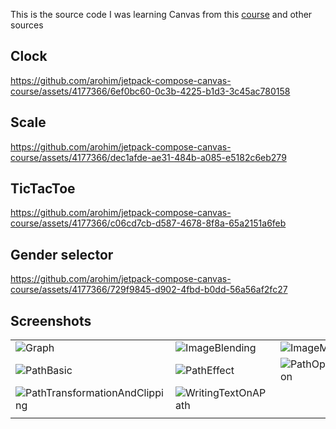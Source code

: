 This is the source code I was learning Canvas from this [course](https://elopage.com/payer/s/philipplackner/courses/canvas-masterclass-for-jetpack-compose?course_session_id=5563229&lesson_id=1190213) and other sources

## Clock 
https://github.com/arohim/jetpack-compose-canvas-course/assets/4177366/6ef0bc60-0c3b-4225-b1d3-3c45ac780158

## Scale
https://github.com/arohim/jetpack-compose-canvas-course/assets/4177366/dec1afde-ae31-484b-a085-e5182c6eb279

## TicTacToe
https://github.com/arohim/jetpack-compose-canvas-course/assets/4177366/c06cd7cb-d587-4678-8f8a-65a2151a6feb

## Gender selector
https://github.com/arohim/jetpack-compose-canvas-course/assets/4177366/729f9845-d902-4fbd-b0dd-56a56af2fc27


## Screenshots
|                                                   |   |   |
|---------------------------------------------------|---|---|
| ![Graph](https://github.com/arohim/jetpack-compose-canvas-course/assets/4177366/62176dd4-ef04-4009-9798-fdc5743922f2) | ![ImageBlending](https://github.com/arohim/jetpack-compose-canvas-course/assets/4177366/0bb3b4bb-ff45-4068-9ee6-dc3192ef6505) | ![ImageMode](https://github.com/arohim/jetpack-compose-canvas-course/assets/4177366/7824d419-b5e7-49be-96aa-b9736415e036) |
|  ![PathBasic](https://github.com/arohim/jetpack-compose-canvas-course/assets/4177366/bf48fca8-bc3c-4cfd-a7c1-54894b2aeca9) |  ![PathEffect](https://github.com/arohim/jetpack-compose-canvas-course/assets/4177366/8a457354-bc88-4da9-8c30-9c5ef7a676bc) |  ![PathOperation](https://github.com/arohim/jetpack-compose-canvas-course/assets/4177366/817900b4-cc8c-4e54-b18f-b155da8f4f96) |
|  ![PathTransformationAndClipping](https://github.com/arohim/jetpack-compose-canvas-course/assets/4177366/75ca1e87-df46-4ac4-94e1-3f377bee5a0e)  | ![WritingTextOnAPath](https://github.com/arohim/jetpack-compose-canvas-course/assets/4177366/fe602681-cc08-4f6c-8e4c-6dd77e328470)  |   |
|                                                   |   |   |






